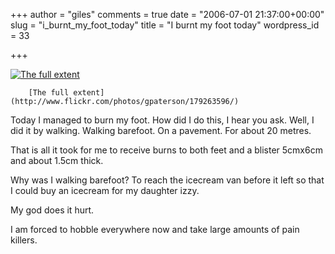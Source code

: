 +++
author = "giles"
comments = true
date = "2006-07-01 21:37:00+00:00"
slug = "i_burnt_my_foot_today"
title = "I burnt my foot today"
wordpress_id = 33

+++

[![The full extent](http://static.flickr.com/52/179263596_c496b00a32_t.jpg)](http://www.flickr.com/photos/gpaterson/179263596/)  

	
		[The full extent](http://www.flickr.com/photos/gpaterson/179263596/)
	



Today I managed to burn my foot. How did I do this, I hear you ask. Well, I did it by walking. Walking barefoot. On a pavement. For about 20 metres.  

  

That is all it took for me to receive burns to both feet and a blister 5cmx6cm and about 1.5cm thick.  

  

Why was I walking barefoot? To reach the icecream van before it left so that I could buy an icecream for my daughter izzy.  

  

My god does it hurt.  

  

I am forced to hobble everywhere now and take large amounts of pain killers.
  

